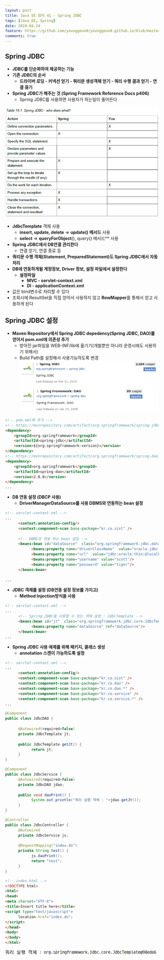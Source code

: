 ```yaml
---
layout: post
title: Java EE 정리 41 - Spring JDBC
tags: [Java EE, Spring]
date: 2019-04-24
feature: https://github.com/younggeun0/younggeun0.github.io/blob/master/_posts/img/javaEe/JavaEeImageFeature.png?raw=true
comments: true
---
```


## Spring JDBC

* **JDBC를 단순화하여 제공하는 기능**
* **기존 JDBC의 순서**
  * **드라이버 로딩 - 커넥션 얻기 - 쿼리문 생성객체 얻기 - 쿼리 수행 결과 얻기 - 연결 끊기**
* **Spring JDBC가 해주는 것 (Spring Framework Reference Docs p406)**
  * Spring JDBC를 사용하면 사용자가 하는일이 줄어든다

![01](https://github.com/younggeun0/younggeun0.github.io/blob/master/_posts/img/javaEe/41/01.png?raw=true)


* **JdbcTemplate** 객체 사용
  * **insert, update, delete** => **update() 메서드** 사용
  * **select** => **queryForObject**(), query() 메서드** 사용
* **Spring JDBC에서 DB연결 관리한다**
  * 연결 얻기, 연결 종료 등
* **쿼리문 수행 객체(Statement, PreparedStatement)도 Spring JDBC에서 자동 처리**
* **DB에 연동하게될 계정정보, Driver 정보, 설정 파일에서 설정한다**
  * **설정파일**
    * **MVC - servlet-context.xml**
    * **DI - applicationContext.xml**
* 값은 bind변수로 처리할 수 있다
* 조회시에 ResultSet을 직접 얻어서 사용하지 않고 **RowMapper**를 통해서 얻고 사용하게 된다



## Spring JDBC 설정

* **Maven Repository에서 Spring JDBC depedency(Spring JDBC, DAO)를 얻어서 pom.xml에 의존성 추가**
  * 받아진 jar파일을 WEB-INF/lib에 옮기기(개발뿐만 아니라 운영시에도 사용하기 위해서)
  * Build Path를 설정해서 사용가능하도록 변경
![02](https://github.com/younggeun0/younggeun0.github.io/blob/master/_posts/img/javaEe/41/02.png?raw=true)

```html
<!-- pom.xml에 추가 -->
<!-- https://mvnrepository.com/artifact/org.springframework/spring-jdbc  -->
<dependency>
    <groupId>org.springframework</groupId>
    <artifactId>spring-jdbc</artifactId>
    <version>${org.springframework-version}</version>
</dependency>
<!-- https://mvnrepository.com/artifact/org.springframework/spring-dao -->
<dependency>
    <groupId>org.springframework</groupId>
    <artifactId>spring-dao</artifactId>
    <version>2.0.8</version>
</dependency>
...
```


* **DB 연동 설정 (DBCP 사용)**
  * **DriverManagerDataSource를 사용 DBMS와 연동하는 bean 설정**

```html
<!-- servlet-context.xml -->
...
      <context:annotation-config/>
      <context:component-scan base-package="kr.co.sist" />
      
      <!-- DBMS와 연동 하는 bean 설정 -->
      <beans:bean id="dataSource"  class="org.springframework.jdbc.datasource.DriverManagerDataSource">
            <beans:property name="driverClassName"  value="oracle.jdbc.OracleDriver"/>
            <beans:property name="url"  value="jdbc:oracle:thin:@localhost:1521:orcl"/>
            <beans:property name="username" value="scott"/>
            <beans:property name="password" value="tiger"/>
      </beans:bean>
      
...
```

* **JDBC 객체를 설정 (DB연동 설정 정보를 가지고)**
  * **Method Injection방식을 사용**

```html
<!-- servlet-context.xml -->
...
      <!-- Spring JDBC를 사용할 수 있는 객체 설정 : JdbcTemplate -->
      <beans:bean id="jt"  class="org.springframework.jdbc.core.JdbcTemplate">
            <beans:property name="dataSource" ref="dataSource"/>
      </beans:bean>
...
```


* **Spring JDBC 사용 예제를 위해 패키지, 클래스 생성**
  * **annotation 스캔이 가능하도록 설정**

```html
<!-- servlet-context.xml -->
...
      <context:annotation-config/>
      <context:component-scan base-package="kr.co.sist" />
      <context:component-scan base-package="kr.co.dao" />
      <context:component-scan base-package="kr.co.dao.*" />
      <context:component-scan base-package="kr.co.service" />
      <context:component-scan base-package="kr.co.service.*" />
...
```

```java
@Component
public class JdbcDAO {
      
      @Autowired(required=false)
      private JdbcTemplate jt;
      
      public JdbcTemplate getJt() {
            return jt;
      }
}
```

```java
@Component
public class JdbcService {
      @Autowired(required=false)
      private JdbcDAO jdao;
      
      public void daoPrint() {
            System.out.println("쿼리 실행 객체 : "+jdao.getJt());
      }
}
```

```java
@Controller
public class JdbcController {
      @Autowired
      private JdbcService js;
      
      @RequestMapping("index.do")
      private String test() {
            js.daoPrint();
            return "test";
      }
}
```

```html
<!-- index.html -->
<!DOCTYPE html>
<html>
<head>
<meta charset="UTF-8">
<title>Insert title here</title>
<script type="text/javascript">
      location.href="index.do";
</script>
</head>
<body>
</body>
</html>
```

![03](https://github.com/younggeun0/younggeun0.github.io/blob/master/_posts/img/javaEe/41/03.png?raw=true)

